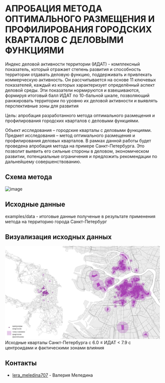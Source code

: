 # АПРОБАЦИЯ МЕТОДА ОПТИМАЛЬНОГО РАЗМЕЩЕНИЯ И ПРОФИЛИРОВАНИЯ ГОРОДСКИХ КВАРТАЛОВ С ДЕЛОВЫМИ ФУНКЦИЯМИ

Индекс деловой активности территории (ИДАТ) - комплексный показатель, который отражает степень развития и способность территории отдавать деловую функцию, поддерживать и привлекать коммерческую активность. Он рассчитывается на основе 11 ключевых показателей, каждый из которых характеризует определённый аспект деловой среды. Эти показатели нормируются и взвешиваются, формируя итоговый балл ИДАТ по 10-бальной шкале, позволяющий ранжировать территории по уровню их деловой активности и выявлять перспективные зоны для развития

Цель: апробация разработанного метода оптимального размещения и профилирования городских кварталов с деловыми функциями. 

Объект исследования – городские кварталы с деловыми функциями.
Предмет исследования – метод оптимального размещения и профилирования деловых кварталов.
В рамках данной работы будет проведена апробация метода на примере Санкт-Петербурга. Это позволит выявить его сильные стороны в деловом, экономическом развитии, потенциальные ограничения и предложить рекомендации по дальнейшему совершенствованию.



## Схема метода
![image](https://github.com/user-attachments/assets/39df9c59-c526-4e1e-b3cd-232bb2d42b60)

## Исходные данные
examples/data - итоговые данные полученые в результате применения метода на территорию города Санкт-Петербург

## Визуализация исходных данных
![image](https://github.com/lerameledina707/optimal-placement-and-profiling-of-urban-neighborhoods-with-business-functions/blob/main/images/example_1.jpg?raw=true)
Исходные кварталы Санкт-Петербурга с 6.0 ≤ ИДАТ < 7.9 с центроидами и фактическими зонами влияния

## Контакты
- [lera_meledina707](https://t.me/lera_meledina707) - Валерия Меледина
